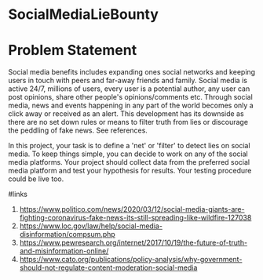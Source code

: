 # SocialMediaLieBounty

# Problem Statement
Social media benefits includes expanding ones social networks and keeping users in touch with peers and far-away friends and family. Social media is active 24/7, millions of users, every user is a potential author, any user can post opinions, share other people's opinions/comments etc. Through social media, news and events happening in any part of the world becomes only a click away or received as an alert. This development has its downside as there are no set down rules or means to filter truth from lies or discourage the peddling of fake news. See references.

 

In this project, your task is to define a 'net' or 'filter' to detect lies on social media. To keep things simple, you can decide to work on any of the social media platforms. Your project should collect data from the preferred social media platform and test your hypothesis for results. Your testing procedure could be live too.

#links
1. https://www.politico.com/news/2020/03/12/social-media-giants-are-fighting-coronavirus-fake-news-its-still-spreading-like-wildfire-127038
2. https://www.loc.gov/law/help/social-media-disinformation/compsum.php
3. https://www.pewresearch.org/internet/2017/10/19/the-future-of-truth-and-misinformation-online/
4. https://www.cato.org/publications/policy-analysis/why-government-should-not-regulate-content-moderation-social-media

